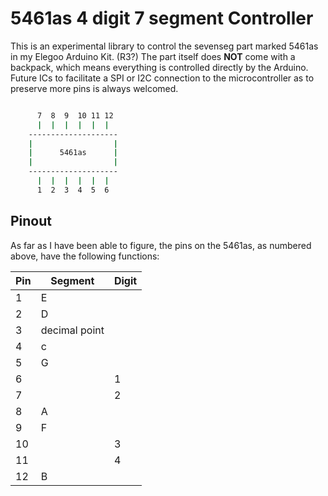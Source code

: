 # 5461as 4 digit 7 segment Controller

This is an experimental library to control the sevenseg part marked 5461as in my Elegoo Arduino Kit. (R3?) The part itself does **NOT** come with a backpack, which means everything is controlled directly by the Arduino. Future ICs to facilitate a SPI or I2C connection to the microcontroller as to preserve more pins is always welcomed.

```bash

      7  8  9  10 11 12
      |  |  |  |  |  | 
    --------------------
    |                  |
    |      5461as      |
    |                  |
    --------------------
      |  |  |  |  |  |
      1  2  3  4  5  6

```

## Pinout
As far as I have been able to figure, the pins on the 5461as, as numbered above, have the following functions:

| Pin           | Segment     | Digit   |           
| ------------- |-------------|----------|
| 1      | E | | 
| 2      | D  | |
| 3      | decimal point | |
| 4      | c | |
| 5      | G | |
| 6      | | 1 |
| 7      | | 2 |
| 8      | A | |
| 9      | F | |
| 10     | | 3 |
| 11     | | 4 |
| 12     | B | |
